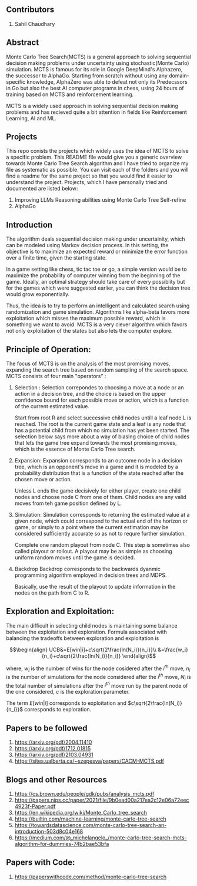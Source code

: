 ## Contributors
1. Sahil Chaudhary

## Abstract
Monte Carlo Tree Search(MCTS) is a general approach to solving sequential decision making problems under uncertainty using stochastic(Monte Carlo) simulation. MCTS is famous for its role in Google DeepMind's Alphazero, the successor to AlphaGo.
Starting from scratch without using any domain-specific knowledge, AlphaZero was able to defeat not only its Predecssors in Go but also the best AI computer programs in chess, using 24 hours of training based on MCTS and reinforcement learning. 

MCTS is a widely used approach in solving sequential decision making problems and has recieved quite a bit attention in fields like Reinforcement Learning, AI and ML. 

## Projects 
This repo conists the projects which widely uses the idea of MCTS to solve a specific problem. This README file would give you a generic overview towards Monte Carlo Tree Search algorithm and I have tried to organize my file as systematic as possible. You can visit each of the folders and you will find a readme for the same project so that you would find it easier to understand the project.
Projects, which I have personally tried and documented are listed below:
1. Improving LLMs Reasoning abilities using Monte Carlo Tree Self-refine
2. AlphaGo

## Introduction

The algorithm deals sequential decision making under uncertainity, which can be modeled using Markov decision process. In this setting, the objective is to maximize an expected reward or minimize the error function over a finite time, given the starting state.

In a game setting like chess, tic tac toe or go, a simple version would be to maximize the probability of computer winning from the beginning of the game. Ideally, an optimal strategy should take care of every possiblity but for the games which were suggested earlier, you can think the decision tree would grow exponentially.

Thus, the idea is to try to perform an intelligent and calculated search using randomization and game simulation. Algorithms like alpha-beta favors more exploitation which misses the maximum possible reward, which is something we want to avoid. MCTS is a very clever algorithm which favors not only exploitation of the states but also lets the computer explore.  

## Principle of Operation:

The focus of MCTS is on the analysis of the most promising moves, expanding the search tree based on random sampling of the search space. 
MCTS consists of four main "operators" :
1. Selection :
    Selection correpondes to choosing a move at a node or an action in a decision tree, and the choice is based on the upper confidence bound for each possible move or action, which is a function of the current estimated value.

    Start from root R and select successive child nodes untill a leaf node L is reached. The root is the current game state and a leaf is any node that has a potential child from which no simulation has yet been started. The selection below says more about a way of biasing choice of child nodes that lets the game tree expand towards the most promising moves, which is the essence of Monte Carlo Tree search.

2. Expansion: 
    Expansion corresponds to an outcome node in a decision tree, which is an opponent's move in a game and it is modeled by a probability distribution that is a function of the state reached after the chosen move or action.

    Unless L ends the game decisively for either player, create one child nodes and choose node C from one of them. Child nodes are any valid moves from teh game position defined by L.

3. Simulation:
    Simulation corresponds to returning the estimated value at a given node, which could correspond to the actual end of the horizon or game, or simply to a point where the current estimation may be considered sufficiently accurate so as not to requre further simulation.

    Complete one random playout from node C. This step is sometimes also called playout or rollout. A playout may be as simple as choosing uniform random moves until the game is decided.

4. Backdrop
    Backdrop corresponds to the backwards dyanmic programming algorithm employed in decision trees and MDPS.

    Basically, use the result of the playout to update information in the nodes on the path from C to R.

## Exploration and Exploitation:

The main difficult in selecting child nodes is maintaining some balance between the exploitation and exploration. Formula associated with balancing the tradeoffs between exploration and exploitation is 
```math
\begin{align}
    UCB&=E[win|i]+c\sqrt{2\frac{ln(N_i)}{n_i}}\\
    &=\frac{w_i}{n_i}+c\sqrt{2\frac{ln(N_i)}{n_i}}
\end{align}
```
where,
$w_i$ is the number of wins for the node cosidered after the $i^{th}$ move,
$n_i$ is the number of simulations for the node considered after the $i^{th}$ move,
$N_i$ is the total number of simulations after the $i^{th}$ move run by the parent node of the one considered,
$c$ is the exploration parameter.

The term $E[win|i]$ corresponds to exploitation and $c\sqrt{2\frac{ln(N_i)}{n_i}}$ corresponds to exploration.
## Papers to be followed
1. https://arxiv.org/pdf/2004.11410
2. https://arxiv.org/pdf/1712.01815
3. https://arxiv.org/pdf/2103.04931
4. https://sites.ualberta.ca/~szepesva/papers/CACM-MCTS.pdf

## Blogs and other Resources
1. https://cs.brown.edu/people/gdk/pubs/analysis_mcts.pdf
2. https://papers.nips.cc/paper/2021/file/9b0ead00a217ea2c12e06a72eec4923f-Paper.pdf
3. https://en.wikipedia.org/wiki/Monte_Carlo_tree_search
4. https://builtin.com/machine-learning/monte-carlo-tree-search
5. https://towardsdatascience.com/monte-carlo-tree-search-an-introduction-503d8c04e168
6. https://medium.com/@_michelangelo_/monte-carlo-tree-search-mcts-algorithm-for-dummies-74b2bae53bfa

## Papers with Code:
1. https://paperswithcode.com/method/monte-carlo-tree-search

